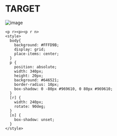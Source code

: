 # TARGET

![image](https://github.com/gaschneider/cssbattle/assets/16023844/b58fffe8-4f61-4375-81d8-92f0835ee318)

```
<p r><p><p r n>
<style>
  body{
    background: #FFFD9B;
    display: grid;
    place-items: center;
  }
  p {
    position: absolute;
    width: 340px;
    height: 20px;
    background: #646521;
    border-radius: 10px;
    box-shadow: 0 -80px #969610, 0 80px #969610;
  }
  [r] {
    width: 240px;
    rotate: 90deg;
  }
  [n] {
    box-shadow: unset;
  }
</style>
```
